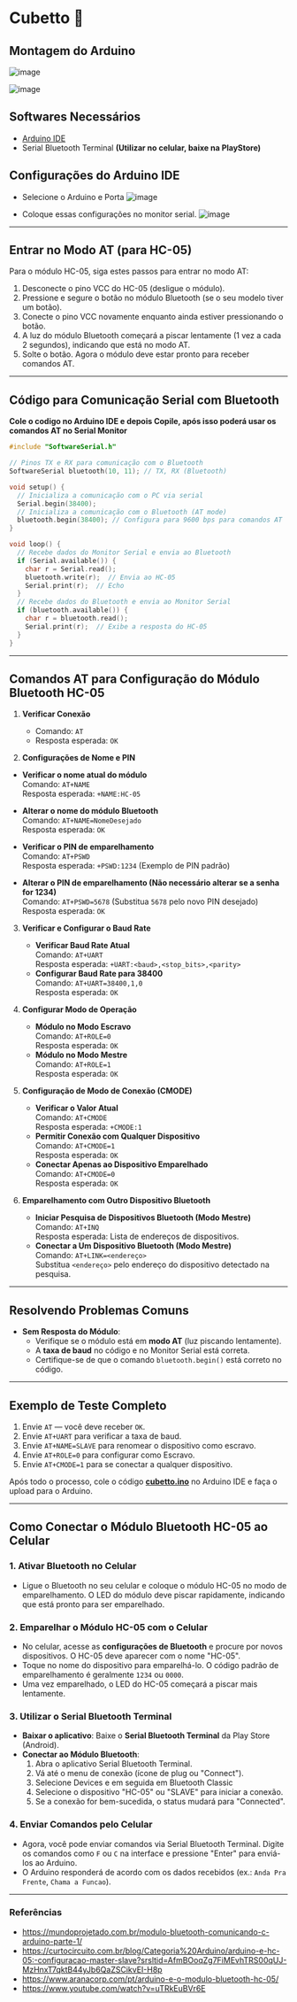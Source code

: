 # Cubetto 🤖

## Montagem do Arduino

![image](https://github.com/user-attachments/assets/9a615668-cbff-4605-bbc0-f5ea874ace50)

![image](https://github.com/user-attachments/assets/6056decb-53ad-4f05-86f7-192a844a66d3)

## Softwares Necessários
  - [Arduino IDE](https://www.arduino.cc/en/software)
  - Serial Bluetooth Terminal **(Utilizar no celular, baixe na PlayStore)**

## Configurações do Arduino IDE
- Selecione o Arduino e Porta
![image](https://github.com/user-attachments/assets/a384b525-e998-411a-8187-69109b4ef4ec)

- Coloque essas configurações no monitor serial.
![image](https://github.com/user-attachments/assets/79371662-345a-4caa-8e9c-a80d34b732cb)

---

## Entrar no Modo AT (para HC-05)
Para o módulo HC-05, siga estes passos para entrar no modo AT:
  1. Desconecte o pino VCC do HC-05 (desligue o módulo).
  2. Pressione e segure o botão no módulo Bluetooth (se o seu modelo tiver um botão).
  3. Conecte o pino VCC novamente enquanto ainda estiver pressionando o botão.
  4. A luz do módulo Bluetooth começará a piscar lentamente (1 vez a cada 2 segundos), indicando que está no modo AT.
  5. Solte o botão. Agora o módulo deve estar pronto para receber comandos AT.

---

## Código para Comunicação Serial com Bluetooth
**Cole o codigo no Arduino IDE e depois Copile, após isso poderá usar os comandos AT no Serial Monitor**
```cpp
#include "SoftwareSerial.h"

// Pinos TX e RX para comunicação com o Bluetooth
SoftwareSerial bluetooth(10, 11); // TX, RX (Bluetooth)

void setup() {
  // Inicializa a comunicação com o PC via serial
  Serial.begin(38400); 
  // Inicializa a comunicação com o Bluetooth (AT mode)
  bluetooth.begin(38400); // Configura para 9600 bps para comandos AT
}

void loop() {
  // Recebe dados do Monitor Serial e envia ao Bluetooth
  if (Serial.available()) {
    char r = Serial.read();
    bluetooth.write(r);  // Envia ao HC-05
    Serial.print(r);  // Echo
  }
  // Recebe dados do Bluetooth e envia ao Monitor Serial
  if (bluetooth.available()) {
    char r = bluetooth.read();
    Serial.print(r);  // Exibe a resposta do HC-05
  }
}
```
---

## Comandos AT para Configuração do Módulo Bluetooth HC-05

1. **Verificar Conexão**
    - Comando: `AT`
    - Resposta esperada: `OK`

2. **Configurações de Nome e PIN**
- **Verificar o nome atual do módulo**  
  Comando: `AT+NAME`  
  Resposta esperada: `+NAME:HC-05`

- **Alterar o nome do módulo Bluetooth**  
  Comando: `AT+NAME=NomeDesejado`  
  Resposta esperada: `OK`

- **Verificar o PIN de emparelhamento**  
  Comando: `AT+PSWD`  
  Resposta esperada: `+PSWD:1234` (Exemplo de PIN padrão)

- **Alterar o PIN de emparelhamento (Não necessário alterar se a senha for 1234)**  
  Comando: `AT+PSWD=5678` (Substitua `5678` pelo novo PIN desejado)  
  Resposta esperada: `OK`

3. **Verificar e Configurar o Baud Rate**
    - **Verificar Baud Rate Atual**  
      Comando: `AT+UART`  
      Resposta esperada: `+UART:<baud>,<stop_bits>,<parity>`  
    - **Configurar Baud Rate para 38400**  
      Comando: `AT+UART=38400,1,0`  
      Resposta esperada: `OK`

4. **Configurar Modo de Operação**
    - **Módulo no Modo Escravo**  
      Comando: `AT+ROLE=0`  
      Resposta esperada: `OK`
    - **Módulo no Modo Mestre**  
      Comando: `AT+ROLE=1`  
      Resposta esperada: `OK`

5. **Configuração de Modo de Conexão (CMODE)**
    - **Verificar o Valor Atual**  
      Comando: `AT+CMODE`  
      Resposta esperada: `+CMODE:1`
    - **Permitir Conexão com Qualquer Dispositivo**  
      Comando: `AT+CMODE=1`  
      Resposta esperada: `OK`
    - **Conectar Apenas ao Dispositivo Emparelhado**  
      Comando: `AT+CMODE=0`  
      Resposta esperada: `OK`

6. **Emparelhamento com Outro Dispositivo Bluetooth**
    - **Iniciar Pesquisa de Dispositivos Bluetooth (Modo Mestre)**  
      Comando: `AT+INQ`  
      Resposta esperada: Lista de endereços de dispositivos.
    - **Conectar a Um Dispositivo Bluetooth (Modo Mestre)**  
      Comando: `AT+LINK=<endereço>`  
      Substitua `<endereço>` pelo endereço do dispositivo detectado na pesquisa.

---

## Resolvendo Problemas Comuns
- **Sem Resposta do Módulo**:  
  - Verifique se o módulo está em **modo AT** (luz piscando lentamente).  
  - A **taxa de baud** no código e no Monitor Serial está correta.  
  - Certifique-se de que o comando `bluetooth.begin()` está correto no código.

---

## Exemplo de Teste Completo
1. Envie `AT` — você deve receber `OK`.
2. Envie `AT+UART` para verificar a taxa de baud.
3. Envie `AT+NAME=SLAVE` para renomear o dispositivo como escravo.
4. Envie `AT+ROLE=0` para configurar como Escravo.
5. Envie `AT+CMODE=1` para se conectar a qualquer dispositivo.

Após todo o processo, cole o código **[cubetto.ino](https://github.com/Gabriel-Gald1n0/Cubetto/blob/main/cubbeto.ino)** no Arduino IDE e faça o upload para o Arduino.

---

## Como Conectar o Módulo Bluetooth HC-05 ao Celular

### 1. Ativar Bluetooth no Celular
   - Ligue o Bluetooth no seu celular e coloque o módulo HC-05 no modo de emparelhamento. O LED do módulo deve piscar rapidamente, indicando que está pronto para ser emparelhado.
   
### 2. Emparelhar o Módulo HC-05 com o Celular
   - No celular, acesse as **configurações de Bluetooth** e procure por novos dispositivos. O HC-05 deve aparecer com o nome "HC-05".
   - Toque no nome do dispositivo para emparelhá-lo. O código padrão de emparelhamento é geralmente `1234` ou `0000`.
   - Uma vez emparelhado, o LED do HC-05 começará a piscar mais lentamente.

### 3. Utilizar o **Serial Bluetooth Terminal**
   - **Baixar o aplicativo**: Baixe o **Serial Bluetooth Terminal** da Play Store (Android).
   - **Conectar ao Módulo Bluetooth**:
     1. Abra o aplicativo Serial Bluetooth Terminal.
     2. Vá até o menu de conexão (ícone de plug ou "Connect").
     3. Selecione Devices e em seguida em Bluetooth Classic
     4. Selecione o dispositivo "HC-05" ou "SLAVE" para iniciar a conexão. 
     5. Se a conexão for bem-sucedida, o status mudará para "Connected".
   
### 4. Enviar Comandos pelo Celular
   - Agora, você pode enviar comandos via Serial Bluetooth Terminal. Digite os comandos como `F` ou `C` na interface e pressione "Enter" para enviá-los ao Arduino.
   - O Arduino responderá de acordo com os dados recebidos (ex.: `Anda Pra Frente`, `Chama a Funcao`).

---

### Referências
  - https://mundoprojetado.com.br/modulo-bluetooth-comunicando-c-arduino-parte-1/
  - https://curtocircuito.com.br/blog/Categoria%20Arduino/arduino-e-hc-05:-configuracao-master-slave?srsltid=AfmBOoqZg7FiMEvhTRS00qUJ-MzHnxT7qktB44yJb6QaZSCikvEI-H8p
  - https://www.aranacorp.com/pt/arduino-e-o-modulo-bluetooth-hc-05/
  - https://www.youtube.com/watch?v=uTRkEuBVr6E 
